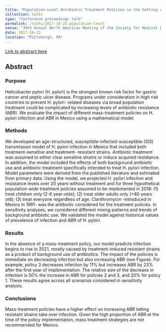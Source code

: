 ```yaml
---
title: "Population-Level Antibiotic Treatment Policies in the Setting of Antibiotic Resistance: A Mathematical Model of Mass Treatment of Helicobacter pylori in Mexico"
collection: talks
type: "Conference proceedings talk"
permalink: /talks/2017-10-22-population-level
venue: "39th Annual North American Meeting of the Society for Medical Decision Making"
date: 2017-10-22
location: "Pittsburgh, PA"
---
```


[Link to abstract here](https://conservancy.umn.edu/handle/11299/193363)

## Abstract

### Purpose
Helicobacter pylori (H. pylori) is the strongest known risk factor for gastric cancer and peptic ulcer disease. Programs under consideration in high risk countries to prevent H. pylori- related diseases via broad population treatment could be complicated by increasing levels of antibiotic resistance (ABR). We evaluate the impact of different mass-treatment policies on H. pylori infection and ABR in Mexico using a mathematical model.

### Methods
We developed an age-structured, susceptible-infected-susceptible (SIS) transmission model of H. pylori infection in Mexico that included both treatment-sensitive and treatment- resistant strains. Antibiotic treatment was assumed to either clear sensitive strains or induce acquired resistance. In addition, the model included the effects of both background antibiotic use and antibiotic treatment specifically intended to treat H. pylori infection. Model parameters were derived from the published literature and estimated from primary data. Using the model, we projected H. pylori infection and resistance levels over 20 years without treatment and for three hypothetical population-wide treatment policies assumed to be implemented in 2018: (1) treat children only (2-6 year-olds); (2) treat older adults only (>40 years old); (3) treat everyone regardless of age. Clarithromycin -introduced in Mexico in 1991- was the antibiotic considered for the treatment policies. In sensitivity analyses, we considered different mixing patterns and trends of background antibiotic use. We validated the model against historical values of prevalence of infection and ABR of H. pylori.

### Results
In the absence of a mass-treatment policy, our model predicts infection begins to rise in 2021, mostly caused by treatment-induced resistant strains as a product of background use of antibiotics. The impact of the policies is immediate on decreasing infection but also increasing ABR (see Figure). For example, policy 3 decreases infection by 11% but increases ABR by 23% after the first year of implementation. The relative size of the decrease in infection is 50% the increase in ABR for policies 2 and 3, and 20% for policy 1. These results agree across all scenarios considered in sensitivity analysis. 

### Conclusions
Mass-treatment policies have a higher effect on increasing ABR letting resistant strains take over infection. Given the high proportion of ABR at the time of the policy implementation, mass treatment strategies are not recommended for Mexico.
